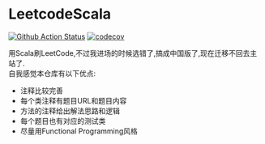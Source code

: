 # LeetcodeScala  
[![Github Action Status](https://github.com/Leibnizhu/LeetcodeScala/actions/workflows/scalatest.yml/badge.svg?branch=master)](https://github.com/Leibnizhu/LeetcodeScala/actions)
[![codecov](https://codecov.io/gh/Leibnizhu/LeetcodeScala/branch/master/graph/badge.svg?token=MQJPM60YQT)](https://codecov.io/gh/Leibnizhu/LeetcodeScala)

用Scala刷LeetCode,不过我进场的时候选错了,搞成中国版了,现在迁移不回去主站了.  
自我感觉本仓库有以下优点:  
- 注释比较完善
- 每个类注释有题目URL和题目内容
- 方法的注释给出解法思路和逻辑
- 每个题目也有对应的测试类
- 尽量用Functional Programming风格
  
